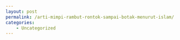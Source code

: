```yaml
---
layout: post
permalink: /arti-mimpi-rambut-rontok-sampai-botak-menurut-islam/
categories:
    - Uncategorized
---
```


